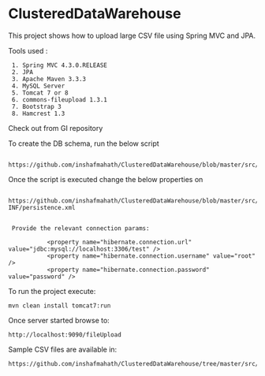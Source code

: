 # ClusteredDataWarehouse

This project shows how to upload large CSV file using Spring MVC and JPA.

<p>Tools used : </p>

     1. Spring MVC 4.3.0.RELEASE
     2. JPA
     3. Apache Maven 3.3.3
     4. MySQL Server
     5. Tomcat 7 or 8
     6. commons-fileupload 1.3.1
     7. Bootstrap 3
     8. Hamcrest 1.3

<p>Check out from GI repository</p>

<p>To create the DB schema, run the below script</p>

     https://github.com/inshafmahath/ClusteredDataWarehouse/blob/master/src/main/resources/schema/db_schema.sql
     

<p>Once the script is executed change the below properties on </p>

     https://github.com/inshafmahath/ClusteredDataWarehouse/blob/master/src/main/resources/META-INF/persistence.xml
     

     Provide the relevant connection params:        

               <property name="hibernate.connection.url" value="jdbc:mysql://localhost:3306/test" />
               <property name="hibernate.connection.username" value="root" />
               <property name="hibernate.connection.password" value="password" />


<p>To run the project execute:</p>

    mvn clean install tomcat7:run

<p>Once server started browse to:</p>

    http://localhost:9090/fileUpload
    
   
<p>Sample CSV files are available in:</p>

    https://github.com/inshafmahath/ClusteredDataWarehouse/tree/master/src/main/resources/Samples
    
  
